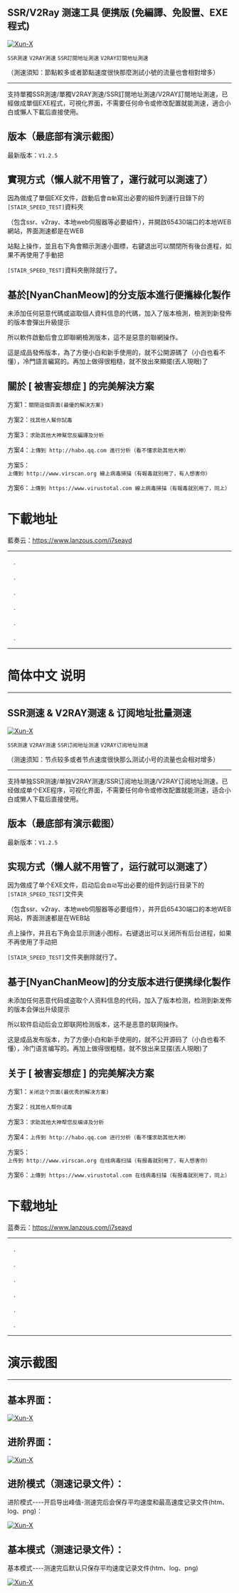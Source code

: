 ## SSR/V2Ray 测速工具 便携版 (免編譯、免設置、EXE程式)
[![Xun-X](https://i.ibb.co/n0jsdf3/Badge.png)](https://github.com/Xun-X/Stair-Speedtest-Portable)

`SSR測速` `V2RAY測速` `SSR訂閱地址測速` `V2RAY訂閱地址測速`

（測速須知：節點較多或者節點速度很快那麼測試小號的流量也會相對增多）

------------


支持單獨SSR測速/單獨V2RAY測速/SSR訂閱地址測速/V2RAY訂閱地址測速，已經做成單個EXE程式，可視化界面，不需要任何命令或修改配置就能測速，適合小白或懶人下載后直接使用。


## 版本（最底部有演示截图）
最新版本：`V1.2.5`

## 實現方式（懶人就不用管了，運行就可以測速了）

因為做成了單個EXE文件，啟動后會`自動`寫出必要的組件到運行目錄下的`[STAIR_SPEED_TEST]`資料夾

（包含ssr、v2ray、本地web伺服器等必要組件），并開啟65430端口的本地WEB網站，界面測速都是在WEB

站點上操作，並且右下角會顯示測速小圖標，右鍵退出可以關閉所有後台進程，如果不再使用了手動把

`[STAIR_SPEED_TEST]`資料夾刪除就行了。


## 基於[NyanChanMeow]的分支版本進行便攜綠化製作

未添加任何惡意代碼或盜取個人資料信息的代碼，加入了版本檢測，檢測到新發佈的版本會彈出升級提示

所以軟件啟動后會立即聯網檢測版本，這不是惡意的聯網操作。

這是成品發佈版本，為了方便小白和新手使用的，就不公開源碼了（小白也看不懂），冷門語言編寫的。再加上做得很粗糙，就不放出來顯擺(丟人現眼)了


## 關於 [ 被害妄想症 ] 的完美解決方案

方案1：`關閉這個頁面(最優的解決方案)`

方案2：`找其他人幫你試毒`

方案3：`求助其他大神幫您反編譯及分析`

方案4：`上傳到 http://habo.qq.com 進行分析（看不懂求助其他大神）`

方案5：`上傳到 http://www.virscan.org 線上病毒掃描（有報毒就別用了，有人想害你）`

方案6：`上傳到 https://www.virustotal.com 線上病毒掃描（有報毒就別用了，同上）`

# 下載地址
藍奏云：https://www.lanzous.com/i7seayd

------------
　.
 
　.
 
　.
 
　.
 
　.
 
　.
 

------------
# 简体中文 说明

------------



## SSR测速 & V2RAY测速 & 订阅地址批量测速
[![Xun-X](https://i.ibb.co/n0jsdf3/Badge.png)](https://github.com/Xun-X/Stair-Speedtest-Portable)

`SSR测速` `V2RAY测速` `SSR订阅地址测速` `V2RAY订阅地址测速`

（测速须知：节点较多或者节点速度很快那么测试小号的流量也会相对增多）

------------


支持单独SSR测速/单独V2RAY测速/SSR订阅地址测速/V2RAY订阅地址测速，已经做成单个EXE程序，可视化界面，不需要任何命令或修改配置就能测速，适合小白或懒人下载后直接使用。


## 版本（最底部有演示截图）
最新版本：`V1.2.5`

## 实现方式（懒人就不用管了，运行就可以测速了）

因为做成了单个EXE文件，启动后会`自动`写出必要的组件到运行目录下的`[STAIR_SPEED_TEST]`文件夹

（包含ssr、v2ray、本地web伺服器等必要组件），并开启65430端口的本地WEB网站，界面测速都是在WEB站

点上操作，并且右下角会显示测速小图标，右键退出可以关闭所有后台进程，如果不再使用了手动把

`[STAIR_SPEED_TEST]`文件夹删除就行了。


## 基于[NyanChanMeow]的分支版本进行便携绿化製作

未添加任何恶意代码或盗取个人资料信息的代码，加入了版本检测，检测到新发佈的版本会弹出升级提示

所以软件启动后会立即联网检测版本，这不是恶意的联网操作。

这是成品发布版本，为了方便小白和新手使用的，就不公开源码了（小白也看不懂），冷门语言编写的。再加上做得很粗糙，就不放出来显摆(丟人現眼)了


## 关于 [ 被害妄想症 ] 的完美解决方案

方案1：`关闭这个页面(最优秀的解决方案)`

方案2：`找其他人帮你试毒`

方案3：`求助其他大神帮您反编译及分析`

方案4：`上传到 http://habo.qq.com 进行分析（看不懂求助其他大神）`

方案5：`上传到 http://www.virscan.org 在线病毒扫描（有报毒就别用了，有人想害你）`

方案6：`上傳到 https://www.virustotal.com 在线病毒扫描（有报毒就別用了，同上）`

# 下载地址
蓝奏云：https://www.lanzous.com/i7seayd


[ ](https://github.com/Xun-X/Stair-Speedtest-Portable/blob/master/Badge.png?raw=true " ")

------------
　.
 
　.
 
　.
 
　.
 
　.
 
　.
 

------------
# 演示截图

------------


## 基本界面：
[![Xun-X](https://github.com/Xun-X/Stair-Speedtest-Portable/blob/master/Screenshot_GUI_default.jpg)](https://github.com/Xun-X/Stair-Speedtest-Portable)


## 进阶界面：
[![Xun-X](https://github.com/Xun-X/Stair-Speedtest-Portable/blob/master/Screenshot_GUI_advanced.jpg)](https://github.com/Xun-X/Stair-Speedtest-Portable)


## 进阶模式（测速记录文件）：
进阶模式----开启导出峰值-测速完后会保存平均速度和最高速度记录文件(htm、log、png)：


[![Xun-X](https://github.com/Xun-X/Stair-Speedtest-Portable/blob/master/Screenshot_advanced.jpg)](https://github.com/Xun-X/Stair-Speedtest-Portable)


## 基本模式（测速记录文件）：
基本模式----测速完后默认只保存平均速度记录文件(htm、log、png)


[![Xun-X](https://github.com/Xun-X/Stair-Speedtest-Portable/blob/master/Screenshot_default.jpg)](https://github.com/Xun-X/Stair-Speedtest-Portable)
